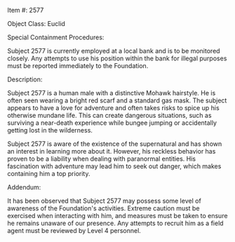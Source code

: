 Item #: 2577

Object Class: Euclid

Special Containment Procedures:

Subject 2577 is currently employed at a local bank and is to be monitored closely. Any attempts to use his position within the bank for illegal purposes must be reported immediately to the Foundation.

Description:

Subject 2577 is a human male with a distinctive Mohawk hairstyle. He is often seen wearing a bright red scarf and a standard gas mask. The subject appears to have a love for adventure and often takes risks to spice up his otherwise mundane life. This can create dangerous situations, such as surviving a near-death experience while bungee jumping or accidentally getting lost in the wilderness.

Subject 2577 is aware of the existence of the supernatural and has shown an interest in learning more about it. However, his reckless behavior has proven to be a liability when dealing with paranormal entities. His fascination with adventure may lead him to seek out danger, which makes containing him a top priority.

Addendum:

It has been observed that Subject 2577 may possess some level of awareness of the Foundation's activities. Extreme caution must be exercised when interacting with him, and measures must be taken to ensure he remains unaware of our presence. Any attempts to recruit him as a field agent must be reviewed by Level 4 personnel.